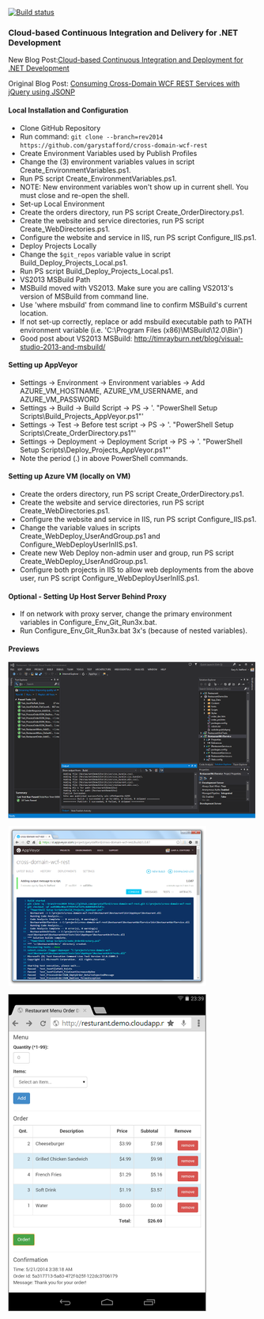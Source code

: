 [![Build status](https://ci.appveyor.com/api/projects/status/r1k65tywqe314gti)](https://ci.appveyor.com/project/garystafford/cross-domain-wcf-rest)

### Cloud-based Continuous Integration and Delivery for .NET Development

New Blog Post:[Cloud-based Continuous Integration and Deployment for .NET Development](http://wp.me/p1RD28-1aL)

Original Blog Post: [Consuming Cross-Domain WCF REST Services with jQuery using JSONP](http://wp.me/p1RD28-4)

#### Local Installation and Configuration
*  Clone GitHub Repository
  *  Run command: ```git clone --branch=rev2014 https://github.com/garystafford/cross-domain-wcf-rest```
*  Create Environment Variables used by Publish Profiles
  *  Change the (3) environment variables values in script Create_EnvironmentVariables.ps1.
  *  Run PS script Create_EnvironmentVariables.ps1.
  *  NOTE: New environment variables won't show up in current shell. You must close and re-open the shell.
*  Set-up Local Environment
  *  Create the orders directory, run PS script Create_OrderDirectory.ps1.
  *  Create the website and service directories, run PS script Create_WebDirectories.ps1.
  *  Configure the website and service in IIS, run PS script Configure_IIS.ps1.
*  Deploy Projects Locally
  *  Change the ```$git_repos``` variable value in script Build_Deploy_Projects_Local.ps1.
  *  Run PS script Build_Deploy_Projects_Local.ps1.
*  VS2013 MSBuild Path
  *  MSBuild moved with VS2013. Make sure you are calling VS2013's version of MSBuild from command line.
  *  Use 'where msbuild' from command line to confirm MSBuild's current location.
  *  If not set-up correctly, replace or add msbuild executable path to PATH environment variable (i.e. 'C:\Program Files (x86)\MSBuild\12.0\Bin')
  *  Good post about VS2013 MSBuild: http://timrayburn.net/blog/visual-studio-2013-and-msbuild/

#### Setting up AppVeyor
*  Settings -> Environment -> Environment variables -> Add AZURE_VM_HOSTNAME, AZURE_VM_USERNAME, and AZURE_VM_PASSWORD
*  Settings -> Build -> Build Script -> PS -> '. "PowerShell Setup Scripts\Build_Projects_AppVeyor.ps1"'
*  Settings -> Test -> Before test script -> PS -> '. "PowerShell Setup Scripts\Create_OrderDirectory.ps1"'
*  Settings -> Deployment -> Deployment Script -> PS -> '. "PowerShell Setup Scripts\Deploy_Projects_AppVeyor.ps1"'
*  Note the period (.) in above PowerShell commands.

#### Setting up Azure VM (locally on VM)
*  Create the orders directory, run PS script Create_OrderDirectory.ps1.
*  Create the website and service directories, run PS script Create_WebDirectories.ps1.
*  Configure the website and service in IIS, run PS script Configure_IIS.ps1.
*  Change the variable values in scripts Create_WebDeploy_UserAndGroup.ps1 and Configure_WebDeployUserInIIS.ps1.
*  Create new Web Deploy non-admin user and group, run PS script Create_WebDeploy_UserAndGroup.ps1.
*  Configure both projects in IIS to allow web deployments from the above user, run PS script Configure_WebDeployUserInIIS.ps1.

#### Optional - Setting Up Host Server Behind Proxy
*  If on network with proxy server, change the primary environment variables in Configure_Env_Git_Run3x.bat.
*  Run Configure_Env_Git_Run3x.bat 3x's (because of nested variables). 

#### Previews
<p>
    <a href='https://github.com/garystafford/cross-domain-wcf-rest/blob/rev2014/images/VS2013ViewSolution.PNG?raw=true'><img src='https://github.com/garystafford/cross-domain-wcf-rest/blob/rev2014/images/VS2013ViewSolution_preview.PNG?raw=true'></a>
</p>
<p>
    <a href='https://github.com/garystafford/cross-domain-wcf-rest/blob/rev2014/images/AppVeyorLastBuild.PNG?raw=true'><img src='https://github.com/garystafford/cross-domain-wcf-rest/blob/rev2014/images/AppVeyorLastBuild_preview.PNG?raw=true'></a>
</p>
<p>
    <a href='https://github.com/garystafford/cross-domain-wcf-rest/blob/rev2014/images/RevisedIU.PNG?raw=true'><img src='https://github.com/garystafford/cross-domain-wcf-rest/blob/rev2014/images/RevisedIU.PNG?raw=true'></a>
</p>

